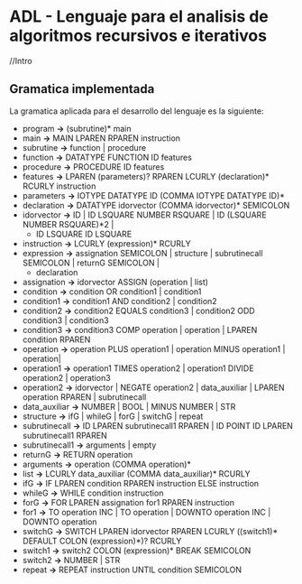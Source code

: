 # ADL - Lenguaje para el analisis de algoritmos recursivos e iterativos

//Intro
## Gramatica implementada
La gramatica aplicada para el desarrollo del lenguaje es la siguiente:

 - program **->** (subrutine)* main
 - main **->** MAIN LPAREN RPAREN instruction
 - subrutine **->** function | procedure
 - function **->** DATATYPE FUNCTION ID features
 - procedure **->** PROCEDURE ID features
 - features **->** LPAREN (parameters)? RPAREN LCURLY (declaration)* RCURLY instruction
 - parameters **->** IOTYPE DATATYPE ID (COMMA IOTYPE DATATYPE ID)*
 - declaration **->** DATATYPE idorvector (COMMA idorvector)* SEMICOLON
 - idorvector **->** ID | ID LSQUARE NUMBER RSQUARE | ID (LSQUARE NUMBER RSQUARE)*2 |
 	- ID LSQUARE ID LSQUARE
 - instruction **->** LCURLY (expression)* RCURLY
 - expression **->** assignation SEMICOLON | structure | subrutinecall SEMICOLON | returnG SEMICOLON |
	 - declaration
 - assignation **->** idorvector ASSIGN (operation | list)
- condition **->** condition OR condition1 | condition1
 - condition1 **->** condition1 AND condition2 | condition2
 - condition2 **->** condition2 EQUALS condition3 | condition2 ODD condition3 | condition3
 - condition3 **->** condition3 COMP operation | operation | LPAREN condition RPAREN
 - operation **->** operation PLUS operation1 | operation MINUS operation1 | operation|
 - operation1 **->** operation1 TIMES operation2 | operation1 DIVIDE operation2 | operation3
 - operation2 **->** idorvector | NEGATE operation2 | data_auxiliar | LPAREN operation RPAREN | subrutinecall
 - data_auxiliar **->** NUMBER | BOOL | MINUS NUMBER | STR
 - structure **->** ifG | whileG | forG | switchG | repeat
 - subrutinecall **->** ID LPAREN subrutinecall1 RPAREN | ID POINT ID LPAREN subrutinecall1 RPAREN
 - subrutinecall1 **->** arguments | empty
 - returnG **->** RETURN operation
 - arguments **->** operation (COMMA operation)*
 - list **->** LCURLY data_auxiliar (COMMA data_auxiliar)* RCURLY
 - ifG **->** IF LPAREN condition RPAREN instruction ELSE instruction
 - whileG **->** WHILE condition instruction
 - forG **->** FOR LPAREN assignation for1 RPAREN instruction
 - for1 **->** TO operation INC | TO operation | DOWNTO operation INC | DOWNTO operation
 - switchG **->** SWITCH LPAREN idorvector RPAREN LCURLY ((switch1)* DEFAULT COLON (expression)*)? RCURLY
 - switch1 **->** switch2 COLON (expression)* BREAK SEMICOLON
 - switch2 **->** NUMBER | STR
 - repeat **->** REPEAT instruction UNTIL condition SEMICOLON
